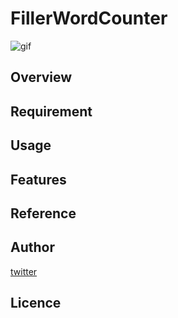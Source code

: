 

# FillerWordCounter
![gif](https://github.com/okuzaki1208/FillerWordCounter/sample_image/sample.gif)



## Overview

## Requirement

## Usage

## Features

## Reference

## Author

[twitter](https://twitter.com/Kotabrog)

## Licence
